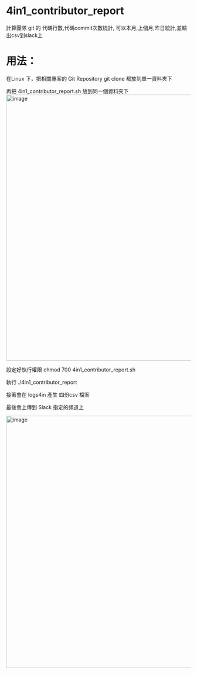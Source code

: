 # 4in1_contributor_report
計算團隊 git 的 代碼行數,代碼commit次數統計, 可以本月,上個月,昨日統計,並輸出csv到slack上

# 用法：
在Linux 下，把相關專案的 Git Repository git clone 都放到單一資料夾下

再把 4in1_contributor_report.sh
放到同一個資料夾下
<img width="723" alt="image" src="https://github.com/tbdavid2019/4in1_contributor_report/assets/56015064/8afa1cde-e754-49d8-a1b3-0d5dd8c6b5b0">


設定好執行權限
 chmod 700 4in1_contributor_report.sh 

執行
./4in1_contributor_report 

接著會在 logs4in 產生 四份csv 檔案

最後會上傳到  Slack 指定的頻道上

<img width="685" alt="image" src="https://github.com/tbdavid2019/4in1_contributor_report/assets/56015064/382b28d8-54b8-420b-8ee4-d1e8a66e41eb">
